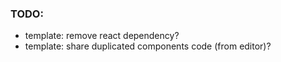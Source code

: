 ### TODO:

- template: remove react dependency?
- template: share duplicated components code (from editor)?
